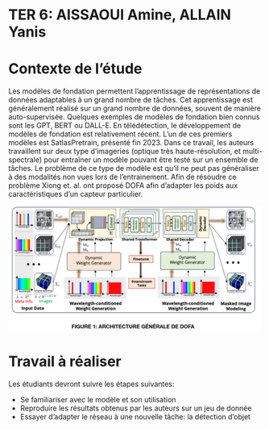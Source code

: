 # TER 6: AISSAOUI Amine, ALLAIN Yanis

# Contexte de l’étude
Les modèles de fondation permettent l’apprentissage de représentations de données
adaptables à un grand nombre de tâches. Cet apprentissage est généralement réalisé sur
un grand nombre de données, souvent de manière auto-supervisée. Quelques exemples
de modèles de fondation bien connus sont les GPT, BERT ou DALL-E.
En télédétection, le développement de modèles de fondation est relativement récent. L’un
de ces premiers modèles est SatlasPretrain, présenté fin 2023. Dans ce travail, les
auteurs travaillent sur deux type d’imageries (optique très haute-résolution, et multi-
spectrale) pour entraîner un modèle pouvant être testé sur un ensemble de tâches. Le
problème de ce type de modèle est qu’il ne peut pas généraliser à des modalités non
vues lors de l’entrainement. Afin de résoudre ce problème Xiong et. al. ont proposé DOFA
afin d’adapter les poids aux caractéristiques d’un capteur particulier.

![ArchiDOFA](assets/archigenerale.png)
# Travail à réaliser
Les étudiants devront suivre les étapes suivantes:
- Se familiariser avec le modèle et son utilisation
- Reproduire les résultats obtenus par les auteurs sur un jeu de donnée 
- Essayer d’adapter le réseau à une nouvelle tâche: la détection d’objet

